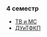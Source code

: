 ### 4 семестр
* [ТВ и МС](https://github.com/zpix1/nsu-cheatsheet/tree/content/NSU-PUBLIC/4%20%D1%81%D0%B5%D0%BC%D0%B5%D1%81%D1%82%D1%80/%D0%A2%D0%92%20%D0%B8%20%D0%9C%D0%A1/%D0%A2%D0%92%20%D0%B8%20%D0%9C%D0%A1.md)
* [ДУиТФКП](https://github.com/zpix1/nsu-cheatsheet/tree/content/NSU-PUBLIC/4%20%D1%81%D0%B5%D0%BC%D0%B5%D1%81%D1%82%D1%80/%D0%94%D0%A3%D0%B8%D0%A2%D0%A4%D0%9A%D0%9F/%D0%94%D0%A3%D0%B8%D0%A2%D0%A4%D0%9A%D0%9F.md)
